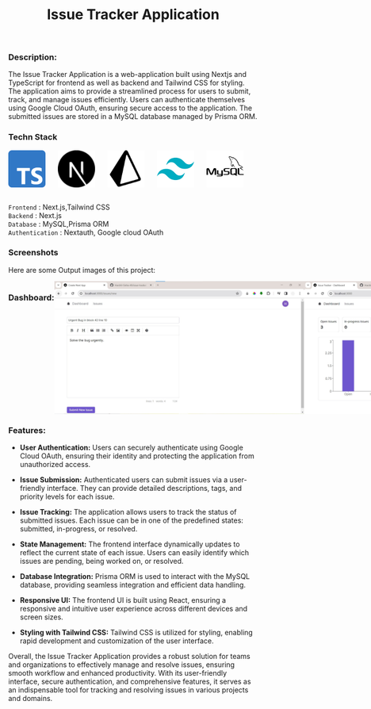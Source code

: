 </p>
<h1 align = 'center'>Issue Tracker Application</h1>
<br>
</p>

### Description:
The Issue Tracker Application is a web-application built using Nextjs and TypeScript for frontend as well as backend and Tailwind CSS for styling. The application aims to provide a streamlined process for users to submit, track, and manage issues efficiently. Users can authenticate themselves using Google Cloud OAuth, ensuring secure access to the application. The submitted issues are stored in a MySQL database managed by Prisma ORM.

### Techn Stack
<div style="display: flex; flex-direction: row;">
<img src="Images/typescript.png" width="75" height="75" style="margin-right: 25px;">
<img src="Images/next-js.svg" width="75" height="75" style="margin-right: 25px;">
<!-- <img src="Images/icons8-nodejs-128.png" width="75" height="75" style="margin-right: 25px;"> -->
<img src="Images/icons8-prisma-orm-100.png" width="75" height="75" style="margin-right: 25px;">
<img src="Images/icons8-tailwind-css-144.png" width="75" height="75" style="margin-right: 25px;">
<img src="Images/icons8-mysql-100.png" width="75" height="75" style="margin-right: 25px;">
</div>
<br>

`Frontend` : Next.js,Tailwind CSS <br>
`Backend` : Next.js <br>
`Database` : MySQL,Prisma ORM <br>
`Authentication` : Nextauth, Google cloud OAuth <br>

### Screenshots
Here are some Output images of this project:

<div style="display: flex; flex-direction: row; padding-bottom: 30">
<h3> Dashboard: </h3>
<img src="Images/Output/Dashboard Image - 1.jpg" width="800" style="margin-right: 50; margin-bottom: 50;">
<img src="Images/Output/Dashboard Output -2.jpg" width="800" style="margin-right: 50; margin-bottom: 50;">
<h3> Issue: </h3>
<img src="Images/Output/Issue Image.jpg" width="800" style="margin-right: 50; margin-bottom: 50;">
<h3> Google Authentication: </h3>
<img src="Images/Output/Authentication.jpg" width="800" style="margin-right: 50; margin-bottom: 50;">
<img src="Images/Output/Google Authentication.jpg" width="800" style="margin-right: 50; margin-bottom: 50;">
</div>

### Features:

- **User Authentication:** Users can securely authenticate using Google Cloud OAuth, ensuring their identity and protecting the application from unauthorized access.

- **Issue Submission:** Authenticated users can submit issues via a user-friendly interface. They can provide detailed descriptions, tags, and priority levels for each issue.

- **Issue Tracking:** The application allows users to track the status of submitted issues. Each issue can be in one of the predefined states: submitted, in-progress, or resolved.

- **State Management:** The frontend interface dynamically updates to reflect the current state of each issue. Users can easily identify which issues are pending, being worked on, or resolved.

- **Database Integration:** Prisma ORM is used to interact with the MySQL database, providing seamless integration and efficient data handling.

- **Responsive UI:** The frontend UI is built using React, ensuring a responsive and intuitive user experience across different devices and screen sizes.

- **Styling with Tailwind CSS:** Tailwind CSS is utilized for styling, enabling rapid development and customization of the user interface.



Overall, the Issue Tracker Application provides a robust solution for teams and organizations to effectively manage and resolve issues, ensuring smooth workflow and enhanced productivity. With its user-friendly interface, secure authentication, and comprehensive features, it serves as an indispensable tool for tracking and resolving issues in various projects and domains.

